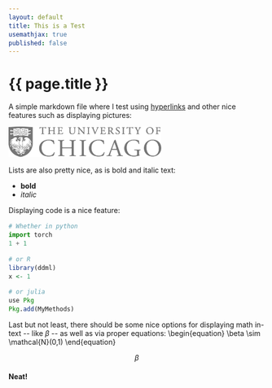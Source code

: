 ```yaml
---
layout: default
title: This is a Test
usemathjax: true
published: false
---
```


# {{ page.title }}

A simple markdown file where I test using [hyperlinks](/assets/cv/wiemann_CV_2021_11_06.pdf) and other nice features such as displaying pictures:

<img src="/assets/images/uchicago-logo.jpg" alt="drawing" width="300"/>

Lists are also pretty nice, as is bold and italic text:

- **bold**
- _italic_

Displaying code is a nice feature:
```python
# Whether in python
import torch
1 + 1
```

```r
# or R
library(ddml)
x <- 1
```

```julia
# or julia
use Pkg
Pkg.add(MyMethods)
```

Last but not least, there should be some nice options for displaying math in-text -- like $\beta$ -- as well as via proper equations:
\begin{equation}
\beta \sim \mathcal{N}(0,1)
\end{equation}

$$\beta$$

#### Neat!
